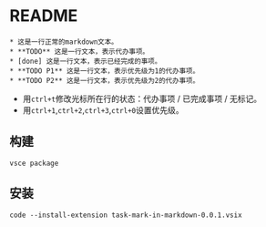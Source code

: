 # README

```
* 这是一行正常的markdown文本。
* **TODO** 这是一行文本，表示代办事项。
* [done] 这是一行文本，表示已经完成的事项。
* **TODO P1** 这是一行文本，表示优先级为1的代办事项。
* **TODO P2** 这是一行文本，表示优先级为2的代办事项。
```

* 用`ctrl+t`修改光标所在行的状态：代办事项 / 已完成事项 / 无标记。
* 用`ctrl+1`,`ctrl+2`,`ctrl+3`,`ctrl+0`设置优先级。

## 构建

    vsce package

## 安装

    code --install-extension task-mark-in-markdown-0.0.1.vsix
